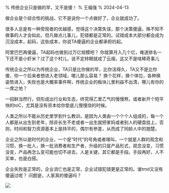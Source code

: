 % 传统企业只是做的早，又不是傻！
% 王福强
% 2024-04-13


做企业是个综合性的挑战，它不是说你一个点做好了，企业就成功了。

很多人总是有一种旁观者的优越感，觉得这个决策失误，那个决策傻逼，殊不知不做事的人才会如此，但凡做点儿事儿，犯错都是正常的。试错成本大部分都会成为沉没成本，起码，这些成本，你说TA傻逼的企业都承担的起。

阿里巴巴再傻逼，TA起码也做到过万亿规模吧？ 你就算月入几个亿，难道排名一下还不是小虾米？过了这个村儿，说不定转眼就成了云烟，这又不是啥稀奇事儿

传统企业之所以为传统企业，TA只是比你做的早，比你活得久，TA又不是比你傻，你一个后来者想进入老领域，哪儿那么容易？ 换个花样，换个体位，各种换姿势进入，失败也是大概率事件啊，传统企业的板块儿里利益不出清，哪儿有你的一席之地？ 

一招鲜当然行，但形成出行业和生态，终究得乙里乙气的慢慢熬，或者新开个短平快的toC，尤其是没有资本给你垫底儿慢慢烧的时候。

人类之所以不能从历史里学到什么教训，是因为人类由一个个个人组成的，每一个人都是从出生到老年，除非长生不老或者一出生就把爹妈或者别人的硬盘挂上，否则，时间和智力资源基本上是持平的，偶尔有参差，从而成了同龄人中的翘楚。

企业之所以是时代的企业，一个是“时代”的号角或者嚎叫，一个就是人群的观念和习惯，换一批人，换一批消费者和生产者，升级的只是产品形式，观念没变，习惯没变，产品再怎么变可能也切不进去，人是关键，其它都是手段。手段再好，人不买单，也是白搭。

企业失败是正常的，企业消亡也是正常，企业试错犯错更是正常的。谁tmd又没有傻逼过呢？ 问题是，人家真的傻逼吗？

![](https://img.shields.io/badge/%E8%83%A1%E8%A8%80%E4%B9%B1%E8%AF%AD-blue)

